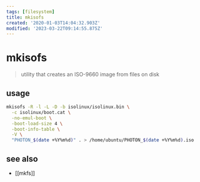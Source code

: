 ```yaml
---
tags: [filesystem]
title: mkisofs
created: '2020-01-03T14:04:32.903Z'
modified: '2023-03-22T09:14:55.875Z'
---
```


# mkisofs

> utility that creates an ISO-9660 image from files on disk

## usage

```sh
mkisofs -R -l -L -D -b isolinux/isolinux.bin \
  -c isolinux/boot.cat \
  -no-emul-boot \
  -boot-load-size 4 \
  -boot-info-table \
  -V \
  "PHOTON_$(date +%Y%m%d)" . > /home/ubuntu/PHOTON_$(date +%Y%m%d).iso
```

## see also

- [[mkfs]]
